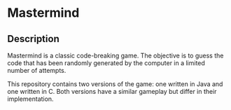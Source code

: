 <h1>Mastermind</h1>

<h2>Description</h2>
Mastermind is a classic code-breaking game. The objective is to guess the code that has been randomly generated by the computer in a limited number of attempts.

This repository contains two versions of the game: one written in Java and one written in C. Both versions have a similar gameplay but differ in their implementation.
